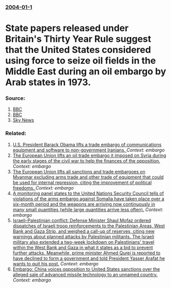 ### [2004-01-1](/news/2004/01/1/index.md)

#  State papers released under Britain's Thirty Year Rule suggest that the United States considered using force to seize oil fields in the Middle East during an oil embargo by Arab states in 1973. 




### Source:

1. [BBC](http://news.bbc.co.uk/1/hi/uk/3363809.stm)
2. [BBC](http://news.bbc.co.uk/2/hi/middle_east/3333995.stm)
3. [Sky News](http://www.sky.com/skynews/article/0,,30000-12964688,00.html)

### Related:

1. [U.S. President Barack Obama lifts a trade embargo of communications equipment and software to non-government Iranians. ](/news/2013/05/31/u-s-president-barack-obama-lifts-a-trade-embargo-of-communications-equipment-and-software-to-non-government-iranians.md) _Context: embargo_
2. [The European Union lifts an oil trade embargo it imposed on Syria during the early stages of the civil war to help the finances of the opposition. ](/news/2013/04/22/the-european-union-lifts-an-oil-trade-embargo-it-imposed-on-syria-during-the-early-stages-of-the-civil-war-to-help-the-finances-of-the-oppos.md) _Context: embargo_
3. [The European Union lifts all sanctions and trade embargoes on Myanmar excluding arms trade and other trade of equipment that could be used for internal repression, citing the improvement of political freedoms. ](/news/2013/04/22/the-european-union-lifts-all-sanctions-and-trade-embargoes-on-myanmar-excluding-arms-trade-and-other-trade-of-equipment-that-could-be-used-f.md) _Context: embargo_
4. [ A monitoring panel states to the United Nations Security Council tells of violations of the arms embargo against Somalia have taken place over a six-month period and the weapons are arriving now continuously in many small quantities (while large quantities arrive less often).](/news/2003/11/7/a-monitoring-panel-states-to-the-united-nations-security-council-tells-of-violations-of-the-arms-embargo-against-somalia-have-taken-place-o.md) _Context: embargo_
5. [ Israeli-Palestinian conflict: Defense Minister Shaul Mofaz ordered dispatches of Israeli troop reinforcements to the Palestinian Areas, West Bank and Gaza Strip, and weighed a call-up of reserves, citing new warnings about planned attacks by Palestinian militants. The Israeli military also extended a two-week lockdown on Palestinians' travel within the West Bank and Gaza in what it states as a bid to prevent further attacks. Meanwhile, prime minister Ahmed Qurei is reported to have declined to form a government and told President Yasser Arafat he wants to quit his post.](/news/2003/10/9/israeli-palestinian-conflict-defense-minister-shaul-mofaz-ordered-dispatches-of-israeli-troop-reinforcements-to-the-palestinian-areas-wes.md) _Context: embargo_
6. [ Embargo: China voices opposition to United States sanctions over the alleged sale of advanced missile technology to an unnamed country.](/news/2003/09/21/embargo-china-voices-opposition-to-united-states-sanctions-over-the-alleged-sale-of-advanced-missile-technology-to-an-unnamed-country.md) _Context: embargo_
